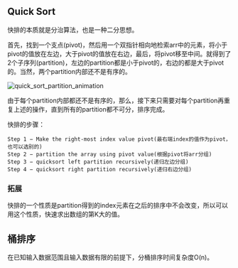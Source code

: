 ## Quick Sort
快排的本质就是分治算法，也是一种二分思想。

首先，找到一个支点(pivot)，然后用一个双指针相向地检索arr中的元素，将小于pivot的值放在左边，大于pivot的值放在右边，最后，将pivot移至中间。就得到了2个子序列(partition)，左边的partition都是小于pivot的，右边的都是大于pivot的。当然，两个partition内部还不是有序的。

![quick_sort_partition_animation](https://www.tutorialspoint.com/data_structures_algorithms/images/quick_sort_partition_animation.gif)

由于每个partition内部都还不是有序的，那么，接下来只需要对每个partition再重复上述的操作，直到所有的partition都不可分，排序完成。

快排的步骤：
```
Step 1 − Make the right-most index value pivot(最右端index的值作为pivot，也可以选别的)
Step 2 − partition the array using pivot value(根据pivot将arr分组)
Step 3 − quicksort left partition recursively(递归左边分组)
Step 4 − quicksort right partition recursively(递归右边分组)
```

### 拓展
快排的一个性质是partition得到的index元素在之后的排序中不会改变，所以可以用这个性质，快速求出数组的第K大的值。


## 桶排序
在已知输入数据范围且输入数据有限的前提下，分桶排序时间复杂度O(n)。
